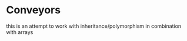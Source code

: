 <h1>Conveyors</h1>
<p>this is an attempt to work with inheritance/polymorphism in combination with arrays</p>
